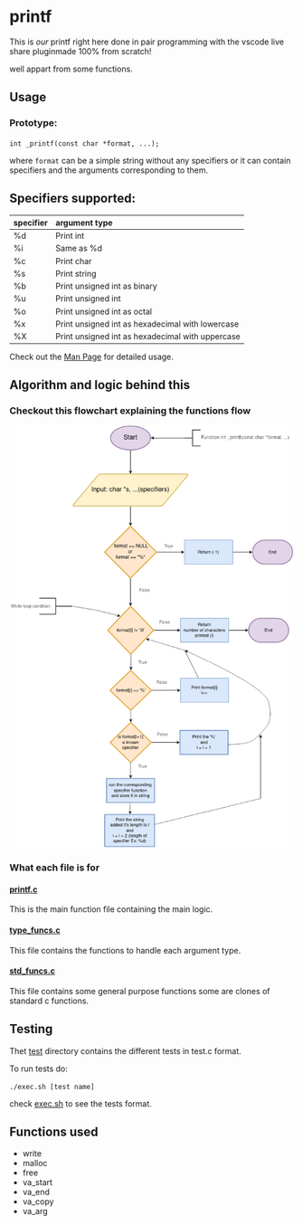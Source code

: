 # printf

This is *our* printf right here done in pair programming with the vscode live share pluginmade 100% from scratch!

well appart from some functions.

## Usage

### Prototype:

`int _printf(const char *format, ...);`

where `format` can be a simple string without any specifiers or it can contain specifiers and the arguments corresponding to them.

## Specifiers supported:

| specifier | argument type                                    |
|:----------|:-------------------------------------------------|
| %d        | Print int                                        |
| %i        | Same as %d                                       |
| %c        | Print char                                       |
| %s        | Print string                                     |
| %b        | Print unsigned int as binary                     |
| %u        | Print unsigned int                               |
| %o        | Print unsigned int as octal                      |
| %x        | Print unsigned int as hexadecimal with lowercase |
| %X        | Print unsigned int as hexadecimal with uppercase |


Check out the [Man Page](man_3_printf) for detailed usage.

## Algorithm and logic behind this

### Checkout this flowchart explaining the functions flow

![flowchart](printf.png)

### What each file is for

#### [printf.c](./printf.c)

This is the main function file containing the main logic. 

#### [type_funcs.c](./type_funcs.c)

This file contains the functions to handle each argument type.

#### [std_funcs.c](./std_funcs.c)

This file contains some general purpose functions some are clones of standard c functions.

## Testing

Thet [test](test) directory contains the different tests in test.c format.

To run tests do:

`./exec.sh [test name]`

check [exec.sh](./test/exec.sh) to see the tests format.

## Functions used

* write
* malloc
* free
* va_start
* va_end
* va_copy
* va_arg


